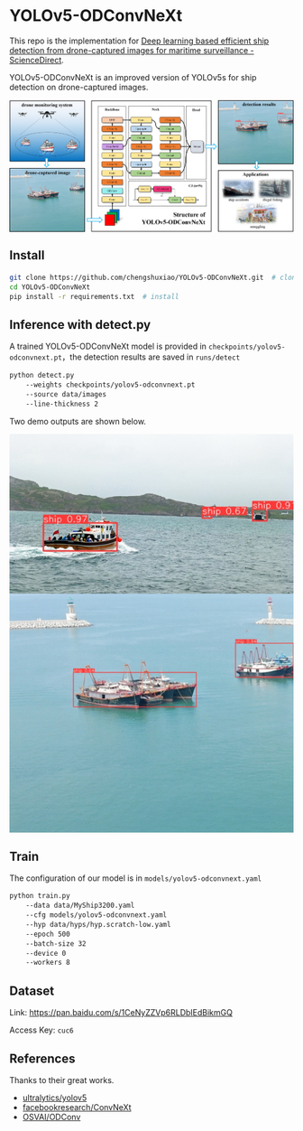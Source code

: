 # YOLOv5-ODConvNeXt
This repo is the implementation for [Deep learning based efficient ship detection from drone-captured images for maritime surveillance - ScienceDirect](https://www.sciencedirect.com/science/article/abs/pii/S0029801823018243).

YOLOv5-ODConvNeXt is an improved version of YOLOv5s for ship detection on drone-captured images. 

<img src="./figures/structure.png" width = "1200"  align=center />

## Install

```bash
git clone https://github.com/chengshuxiao/YOLOv5-ODConvNeXt.git  # clone
cd YOLOv5-ODConvNeXt
pip install -r requirements.txt  # install
```

## Inference with detect.py

A trained YOLOv5-ODConvNeXt model is provided in `checkpoints/yolov5-odconvnext.pt`，the detection results are saved in `runs/detect`

```bash
python detect.py
    --weights checkpoints/yolov5-odconvnext.pt
    --source data/images
    --line-thickness 2
```

Two demo outputs are shown below.

<img src="./runs/detect/exp/ship1.jpg" width = "800"  align=center />

<img src="./runs/detect/exp/ship2.JPG" width = "800"  align=center />

## Train

The configuration of our model is in `models/yolov5-odconvnext.yaml`

```bash
python train.py
    --data data/MyShip3200.yaml
    --cfg models/yolov5-odconvnext.yaml
    --hyp data/hyps/hyp.scratch-low.yaml
    --epoch 500
    --batch-size 32
    --device 0
    --workers 8
```

## Dataset

Link: https://pan.baidu.com/s/1CeNyZZVp6RLDbIEdBikmGQ 

Access Key: `cuc6`

## References

Thanks to their great works.

- [ultralytics/yolov5](https://github.com/ultralytics/yolov5)
- [facebookresearch/ConvNeXt](https://github.com/facebookresearch/ConvNeXt)
- [OSVAI/ODConv](https://github.com/OSVAI/ODConv)
